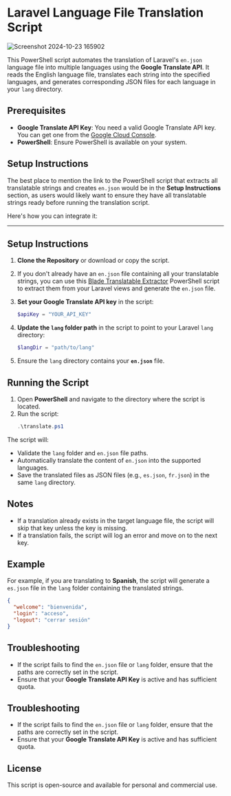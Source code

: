 ﻿# Laravel Language File Translation Script
![Screenshot 2024-10-23 165902](https://github.com/user-attachments/assets/67aaea08-f992-414a-86a6-397aaf1015c8)

This PowerShell script automates the translation of Laravel's `en.json` language file into multiple languages using the **Google Translate API**. It reads the English language file, translates each string into the specified languages, and generates corresponding JSON files for each language in your `lang` directory.

## Prerequisites

- **Google Translate API Key**: You need a valid Google Translate API key. You can get one from the [Google Cloud Console](https://console.cloud.google.com/).
- **PowerShell**: Ensure PowerShell is available on your system.

## Setup Instructions
The best place to mention the link to the PowerShell script that extracts all translatable strings and creates `en.json` would be in the **Setup Instructions** section, as users would likely want to ensure they have all translatable strings ready before running the translation script.

Here's how you can integrate it:

---

## Setup Instructions

1. **Clone the Repository** or download or copy the script.
2. If you don't already have an `en.json` file containing all your translatable strings, you can use this [Blade Translatable Extractor](https://github.com/tauseedzaman/Blade-Translatable-Extractor) PowerShell script to extract them from your Laravel views and generate the `en.json` file.

3. **Set your Google Translate API key** in the script:
   ```powershell
   $apiKey = "YOUR_API_KEY"
   ```
4. **Update the `lang` folder path** in the script to point to your Laravel `lang` directory:
   ```powershell
   $langDir = "path/to/lang"
   ```
5. Ensure the `lang` directory contains your **`en.json`** file.

## Running the Script

1. Open **PowerShell** and navigate to the directory where the script is located.
2. Run the script:
   ```powershell
   .\translate.ps1
   ```

The script will:
- Validate the `lang` folder and `en.json` file paths.
- Automatically translate the content of `en.json` into the supported languages.
- Save the translated files as JSON files (e.g., `es.json`, `fr.json`) in the same `lang` directory.

## Notes

- If a translation already exists in the target language file, the script will skip that key unless the key is missing.
- If a translation fails, the script will log an error and move on to the next key.

## Example

For example, if you are translating to **Spanish**, the script will generate a `es.json` file in the `lang` folder containing the translated strings.

```json
{
  "welcome": "bienvenida",
  "login": "acceso",
  "logout": "cerrar sesión"
}
```

## Troubleshooting

- If the script fails to find the `en.json` file or `lang` folder, ensure that the paths are correctly set in the script.
- Ensure that your **Google Translate API Key** is active and has sufficient quota.

## Troubleshooting

- If the script fails to find the `en.json` file or `lang` folder, ensure that the paths are correctly set in the script.
- Ensure that your **Google Translate API Key** is active and has sufficient quota.

## License

This script is open-source and available for personal and commercial use.
